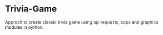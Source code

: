 # Trivia-Game
Approch to create classic trivia game using api requests, oops and graphics modules in python.
